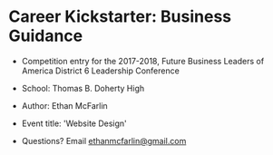 # Career Kickstarter: Business Guidance 

- Competition entry for the 2017-2018, Future Business Leaders of America District 6 Leadership Conference

- School: Thomas B. Doherty High

- Author: Ethan McFarlin

- Event title: 'Website Design'
 
- Questions? Email ethanmcfarlin@gmail.com

